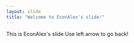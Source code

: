 ```yaml
---
layout: slide
title: "Welcome to EconAlex's slide!"
---
```

This is EconAlex's slide
Use left arrow to go back!
